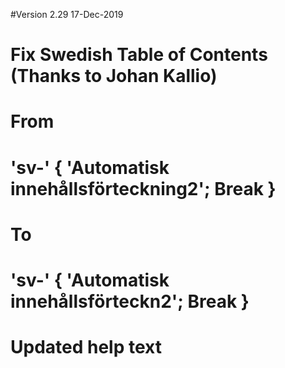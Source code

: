 #Version 2.29 17-Dec-2019
#	Fix Swedish Table of Contents (Thanks to Johan Kallio)
#		From 
#			'sv-'	{ 'Automatisk innehållsförteckning2'; Break }
#		To
#			'sv-'	{ 'Automatisk innehållsförteckn2'; Break }
#	Updated help text
